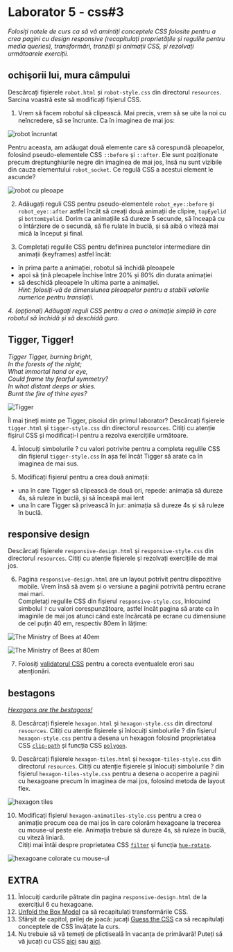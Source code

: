 # Laborator 5 - css#3

*Folosiți notele de curs ca să vă amintiți conceptele CSS folosite pentru a crea pagini cu design responsive (recapitulați proprietățile și regulile pentru media queries), transformări, tranziții și animații CSS, și rezolvați următoarele exerciții.*  

## ochişorii lui, mura câmpului

Descărcați fișierele `robot.html` și `robot-style.css` din directorul `resources`. Sarcina voastră este să modificați fișierul CSS. 

1. Vrem să facem robotul să clipească. Mai precis, vrem să se uite la noi cu neîncredere, să se încrunte. Ca în imaginea de mai jos:

![robot încruntat](resources/images/robot-blink.gif)

Pentru aceasta, am adăugat două elemente care să corespundă pleoapelor, folosind pseudo-elementele CSS `::before` și `::after`. Ele sunt poziționate precum dreptunghiurile negre din imaginea de mai jos, însă nu sunt vizibile din cauza elementului `robot_socket`. Ce regulă CSS a acestui element le ascunde?

![robot cu pleoape](resources/images/robot-eyelids.png)
 
2. Adăugați reguli CSS pentru pseudo-elementele `robot_eye::before` și `robot_eye::after` astfel încât să creați două animații de clipire, `topEyelid` și `bottomEyelid`. Dorim ca animațiile să dureze 5 secunde, să înceapă cu o întârziere de o secundă, să fie rulate în buclă, și să aibă o viteză mai mică la început și final.

3. Completați regulile CSS pentru definirea punctelor intermediare din animații (keyframes) astfel încât:
- în prima parte a animației, robotul să închidă pleoapele
- apoi să țină pleoapele închise între 20% și 80% din durata animației
- să deschidă pleoapele în ultima parte a animației.  
*Hint: folosiți-vă de dimensiunea pleoapelor pentru a stabili valorile numerice pentru translații.*

*4. (opțional) Adăugați reguli CSS pentru a crea o animație simplă în care robotul să închidă și să deschidă gura.*


## Tigger, Tigger!

*Tigger Tigger, burning bright,  
In the forests of the night;  
What immortal hand or eye,   
Could frame thy fearful symmetry?    
In what distant deeps or skies.   
Burnt the fire of thine eyes?*  

![Tigger](resources/images/tigger.png)

Îl mai țineți minte pe Tigger, pisoiul din primul laborator? Descărcați fișierele `tigger.html` și `tigger-style.css` din directorul `resources`. Citiți cu atenție fișirul CSS și modificați-l pentru a rezolva exercițiile următoare. 

4. Înlocuiți simbolurile ? cu valori potrivite pentru a completa regulile CSS din fișierul `tigger-style.css` în așa fel încât Tigger să arate ca în imaginea de mai sus. 

5. Modificați fișierul pentru a crea două animații:
- una în care Tigger să clipească de două ori, repede: animația să dureze 4s, să ruleze în buclă, și să înceapă mai lent
- una în care Tigger să privească în jur: animația să dureze 4s și să ruleze în buclă.
 
## responsive design

Descărcați fișierele `responsive-design.html` și `responsive-style.css` din directorul `resources`. Citiți cu atenție fișierele și rezolvați exercițiile de mai jos.

6. Pagina `responsive-design.html` are un layout potrivit pentru dispozitive mobile. Vrem însă să avem și o versiune a paginii potrivită pentru ecrane mai mari.  
Completați regulile CSS din fișierul `responsive-style.css`, înlocuind simbolul `?` cu valori corespunzătoare, astfel încât pagina să arate ca în imaginile de mai jos atunci când este încărcată pe ecrane cu dimensiune de cel puțin 40 em, respectiv 80em în lățime:

![The Ministry of Bees at 40em](resources/images/honeycomb-40.png)

![The Ministry of Bees at 80em](resources/images/honeycomb-80.png)

7. Folosiți [validatorul CSS](https://jigsaw.w3.org/css-validator/) pentru a corecta eventualele erori sau atenționări. 

## bestagons

[*Hexagons are the bestagons!*](https://www.youtube.com/watch?v=thOifuHs6eY)

8. Descărcați fișierele `hexagon.html` și `hexagon-style.css` din directorul `resources`. Citiți cu atenție fișierele și înlocuiți simbolurile ? din fișierul `hexagon-style.css` pentru a desena un hexagon folosind proprietatea CSS [`clip-path`](https://developer.mozilla.org/en-US/docs/Web/CSS/clip-path) și funcția CSS [`polygon`](https://developer.mozilla.org/en-US/docs/Web/CSS/basic-shape/polygon).

9. Descărcați fișierele `hexagon-tiles.html` și `hexagon-tiles-style.css` din directorul `resources`. Citiți cu atenție fișierele și înlocuiți simbolurile ? din fișierul `hexagon-tiles-style.css` pentru a desena o acoperire a paginii cu hexagoane precum în imaginea de mai jos, folosind metoda de layout flex. 
 
![hexagon tiles](resources/images/hexagon-tiles.png)

10. Modificați fișierul `hexagon-animatiles-style.css` pentru a crea o animație precum cea de mai jos în care colorăm hexagoane la trecerea cu mouse-ul peste ele. Animația trebuie să dureze 4s, să ruleze în buclă, cu viteză liniară.   
Citiți mai întâi despre proprietatea CSS [`filter`](https://developer.mozilla.org/en-US/docs/Web/CSS/filter) și funcția [`hue-rotate`](https://developer.mozilla.org/en-US/docs/Web/CSS/filter-function/hue-rotate). 

![hexagoane colorate cu mouse-ul](resources/images/hexagon-hover.gif)

## EXTRA

11. Înlocuiți cardurile pătrate din pagina `responsive-design.html` de la exercițiul 6 cu hexagoane.
12. [Unfold the Box Model](https://rupl.github.io/unfold/) ca să recapitulați transformările CSS.
13. Sfârșit de capitol, prilej de joacă: jucați [Guess the CSS](https://www.guess-css.app/) ca să recapitulați conceptele de CSS învățate la curs.
14. Nu trebuie să vă temeți de plictiseală în vacanța de primăvară! Puteți să vă jucați cu CSS [aici](https://css-challenges.com) sau [aici](https://cssbattle.dev/). 
 

